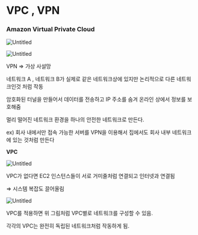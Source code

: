 # VPC , VPN

### **************Amazon Virtual Private Cloud**************

![Untitled](https://s3-us-west-2.amazonaws.com/secure.notion-static.com/ec8cc26a-1fc0-4925-b27a-006f7b3ca73c/Untitled.png)

![Untitled](https://s3-us-west-2.amazonaws.com/secure.notion-static.com/870cf4aa-bc17-4abe-b99f-b2eaf835babd/Untitled.png)

VPN ⇒ 가상 사설망

네트워크 A , 네트워크 B가 실제로 같은 네트워크상에 있지만 논리적으로 다른 네트워크인것 처럼 작동

암호화된 터널을 만들어서 데이터를 전송하고 IP 주소를 숨겨 온라인 상에서 정보를 보호해줌

멀리 떨어진 네트워크 환경을 하나의 안전한 네트워크로 만든다.

ex) 회사 내에서만 접속 가능한 서버를 VPN을 이용해서 집에서도 회사 내부 네트워크에 있는 것처럼 만든다

**VPC**

![Untitled](https://s3-us-west-2.amazonaws.com/secure.notion-static.com/da9e8a7c-3c40-4aca-b23a-be4b932b5249/Untitled.png)

VPC가 없다면 EC2 인스턴스들이 서로 거미줄처럼 연결되고 인터넷과 연결됨

⇒ 시스템 복잡도 끌어올림

![Untitled](https://s3-us-west-2.amazonaws.com/secure.notion-static.com/5bd57e24-694b-4f73-968b-ea0e7d6c975d/Untitled.png)

VPC를 적용하면 위 그림처럼 VPC별로 네트워크를 구성할 수 있음.

각각의 VPC는 완전히 독립된 네트워크처럼 작동하게 됨.
